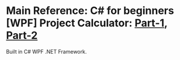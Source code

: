 # Main Reference: C# for beginners [WPF] Project Calculator: [Part-1](https://www.youtube.com/watch?v=7YWz44JANEY), [Part-2](https://www.youtube.com/watch?v=hGS91tS9aC8)

Built in C# WPF .NET Framework.
